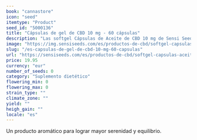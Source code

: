 ```yaml
---
book: "cannastore"
icon: "seed"
itemtype: "Product"
seed_id: "5000136"
title: "Cápsulas de gel de CBD 10 mg - 60 cápsulas"
description: "Las softgel Cápsulas de Aceite de CBD 10 mg de Sensi Seeds son un suplemento alimenticio con CBD, un componente natural de la planta Cannabis sativa L. Eficaces."
image: "https://img.sensiseeds.com/es/productos-de-cbd/softgel-capsulas-aceite-cbd-10mg-image.png"
slug: "/es-capsulas-de-gel-de-cbd-10-mg-60-capsulas"
url: "https://sensiseeds.com/es/productos-de-cbd/softgel-capsulas-aceite-cbd-10mg?a_aid=cannastore"
price: 19.95
currency: "eur"
number_of_seeds: 0
category: "Suplemento dietético"
flowering_min: 0
flowering_max: 0
strain_type: ""
climate_zone: ""
yield: ""
heigh_gain: ""
locale: "es"
---
```

Un producto aromático para lograr mayor serenidad y equilibrio.
